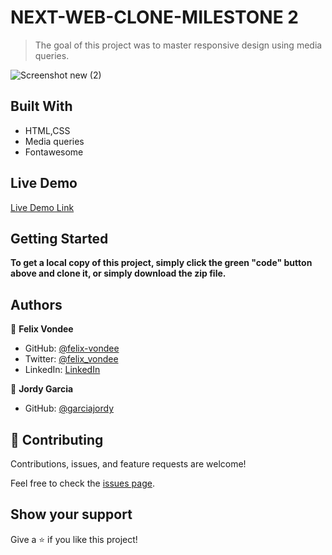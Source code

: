 
# NEXT-WEB-CLONE-MILESTONE 2

> The goal of this project was to master responsive design using media queries.

![Screenshot  new (2)](https://user-images.githubusercontent.com/55915241/108840320-d9ab3e00-75de-11eb-9fdf-32271662b012.png)


## Built With

- HTML,CSS
- Media queries
- Fontawesome

## Live Demo

[Live Demo Link](https://felix-vondee.github.io/nxtweb-milestone2)


## Getting Started

**To get a local copy of this project, simply click the green "code" button above and clone it, or simply download the zip file.**

## Authors

👤 **Felix Vondee**

- GitHub: [@felix-vondee](https://github.com/felix-vondee)
- Twitter: [@felix_vondee](https://twitter.com/felix_vondee)
- LinkedIn: [LinkedIn](https://www.linkedin.com/in/felix-vondee-b8a280202/)

👤 **Jordy Garcia**

- GitHub: [@garciajordy](https://github.com/garciajordy)

## 🤝 Contributing

Contributions, issues, and feature requests are welcome!

Feel free to check the [issues page](issues/).

## Show your support

Give a ⭐️ if you like this project!
